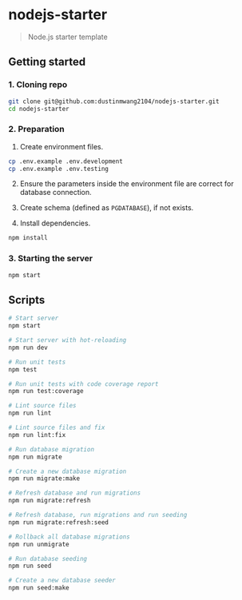 nodejs-starter
==============

> Node.js starter template

## Getting started

### 1. Cloning repo

```sh
git clone git@github.com:dustinmwang2104/nodejs-starter.git
cd nodejs-starter
```

### 2. Preparation

1. Create environment files.

```sh
cp .env.example .env.development
cp .env.example .env.testing
```

2. Ensure the parameters inside the environment file are correct for database
connection.

3. Create schema (defined as `PGDATABASE`), if not exists.

4. Install dependencies.

```sh
npm install
```

### 3. Starting the server

```sh
npm start
```

## Scripts

```sh
# Start server
npm start

# Start server with hot-reloading
npm run dev

# Run unit tests
npm test

# Run unit tests with code coverage report
npm run test:coverage

# Lint source files
npm run lint

# Lint source files and fix
npm run lint:fix

# Run database migration
npm run migrate

# Create a new database migration
npm run migrate:make

# Refresh database and run migrations
npm run migrate:refresh

# Refresh database, run migrations and run seeding
npm run migrate:refresh:seed

# Rollback all database migrations
npm run unmigrate

# Run database seeding
npm run seed

# Create a new database seeder
npm run seed:make
```
